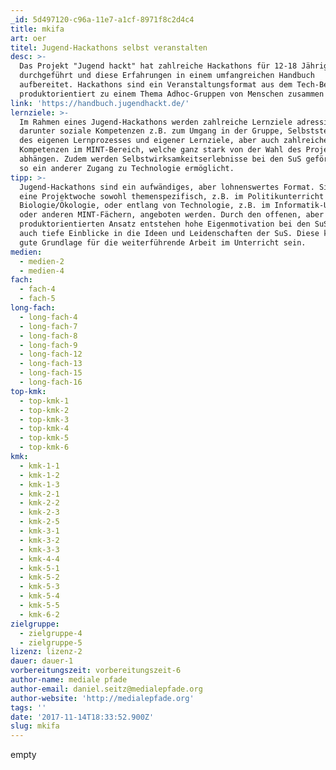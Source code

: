 ```yaml
---
_id: 5d497120-c96a-11e7-a1cf-8971f8c2d4c4
title: mkifa
art: oer
titel: Jugend-Hackathons selbst veranstalten
desc: >-
  Das Projekt "Jugend hackt" hat zahlreiche Hackathons für 12-18 Jährige selbst
  durchgeführt und diese Erfahrungen in einem umfangreichen Handbuch
  aufbereitet. Hackathons sind ein Veranstaltungsformat aus dem Tech-Bereich, wo
  produktorientiert zu einem Thema Adhoc-Gruppen von Menschen zusammen kommen.
link: 'https://handbuch.jugendhackt.de/'
lernziele: >-
  Im Rahmen eines Jugend-Hackathons werden zahlreiche Lernziele adressiert,
  darunter soziale Kompetenzen z.B. zum Umgang in der Gruppe, Selbststeuerung
  des eigenen Lernprozesses und eigener Lernziele, aber auch zahlreiche
  Kompetenzen im MINT-Bereich, welche ganz stark von der Wahl des Projektes
  abhängen. Zudem werden Selbstwirksamkeitserlebnisse bei den SuS gefördert und
  so ein anderer Zugang zu Technologie ermöglicht.
tipp: >-
  Jugend-Hackathons sind ein aufwändiges, aber lohnenswertes Format. Sie können
  eine Projektwoche sowohl themenspezifisch, z.B. im Politikunterricht oder
  Biologie/Ökologie, oder entlang von Technologie, z.B. im Informatik-Unterricht
  oder anderen MINT-Fächern, angeboten werden. Durch den offenen, aber
  produktorientierten Ansatz entstehen hohe Eigenmotivation bei den SuS, aber
  auch tiefe Einblicke in die Ideen und Leidenschaften der SuS. Diese können
  gute Grundlage für die weiterführende Arbeit im Unterricht sein.
medien:
  - medien-2
  - medien-4
fach:
  - fach-4
  - fach-5
long-fach:
  - long-fach-4
  - long-fach-7
  - long-fach-8
  - long-fach-9
  - long-fach-12
  - long-fach-13
  - long-fach-15
  - long-fach-16
top-kmk:
  - top-kmk-1
  - top-kmk-2
  - top-kmk-3
  - top-kmk-4
  - top-kmk-5
  - top-kmk-6
kmk:
  - kmk-1-1
  - kmk-1-2
  - kmk-1-3
  - kmk-2-1
  - kmk-2-2
  - kmk-2-3
  - kmk-2-5
  - kmk-3-1
  - kmk-3-2
  - kmk-3-3
  - kmk-4-4
  - kmk-5-1
  - kmk-5-2
  - kmk-5-3
  - kmk-5-4
  - kmk-5-5
  - kmk-6-2
zielgruppe:
  - zielgruppe-4
  - zielgruppe-5
lizenz: lizenz-2
dauer: dauer-1
vorbereitungszeit: vorbereitungszeit-6
author-name: mediale pfade
author-email: daniel.seitz@medialepfade.org
author-website: 'http://medialepfade.org'
tags: ''
date: '2017-11-14T18:33:52.900Z'
slug: mkifa
---
```

empty
